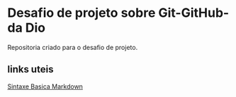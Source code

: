 # Desafio de projeto sobre Git-GitHub- da Dio
Repositoria criado para o desafio de projeto.

## links uteis
[Sintaxe Basica Markdown](https://www.markdownguide.org/basic-syntax/)
